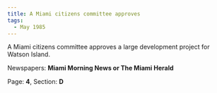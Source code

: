 ```yaml
---  
title: A Miami citizens committee approves  
tags:  
  - May 1985  
---  
```

  
A Miami citizens committee approves a large development project for Watson Island.  
  
Newspapers: **Miami Morning News or The Miami Herald**  
  
Page: **4**, Section: **D** 
